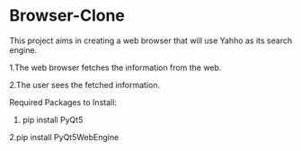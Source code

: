 # Browser-Clone

This project aims in creating a web browser that will use Yahho as its search engine. 

1.The web browser fetches the information from the web. 

2.The user sees the fetched information.


Required Packages to Install:

1. pip install PyQt5

2.pip install PyQt5WebEngine


